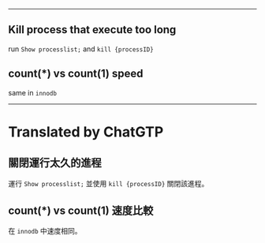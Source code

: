 <!--HugoNoteFlag-->

---

## Kill process that execute too long

run `Show processlist;` and `kill {processID}`

## count(*) vs count(1) speed

same in `innodb`


---

<!--HugoNoteZhFlag-->

# Translated by ChatGTP

## 關閉運行太久的進程

運行 `Show processlist;` 並使用 `kill {processID}` 關閉該進程。

## count(*) vs count(1) 速度比較

在 `innodb` 中速度相同。